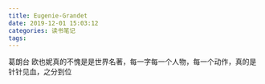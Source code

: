 ```yaml
---
title: Eugenie-Grandet
date: 2019-12-01 15:03:12
categories: 读书笔记
tags:
---
```


葛朗台 欧也妮真的不愧是是世界名著，每一字每一个人物，每一个动作，真的是针针见血，之分到位
